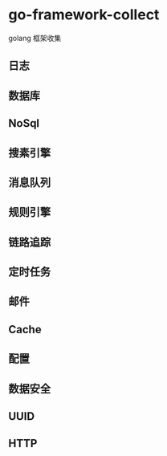 # go-framework-collect
golang 框架收集

## 日志

## 数据库

## NoSql

## 搜素引擎

## 消息队列

## 规则引擎

## 链路追踪

## 定时任务

## 邮件

## Cache

## 配置

## 数据安全

## UUID

## HTTP
